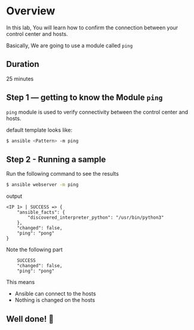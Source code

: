 # Overview

In this lab, You will learn how to confirm the connection between your control center and hosts.

Basically, We are going to use a module called `ping` 


## Duration

25 minutes

## Step 1 — getting to know the Module `ping`

`ping` module is used to verify connectivity between the control center and hosts.

default template looks like:

```bash
$ ansible <Pattern> -m ping
```

## Step 2 - Running a sample

Run the following command to see the results

```bash
$ ansible webserver -m ping
```

output

```console
<IP 1> | SUCCESS => {
    "ansible_facts": {
        "discovered_interpreter_python": "/usr/bin/python3"
    },
    "changed": false,
    "ping": "pong"
}
```

Note the following part
```console
    SUCCESS
    "changed": false,
    "ping": "pong"
```

This means
- Ansible can connect to the hosts
- Nothing is changed on the hosts


## Well done! 👏